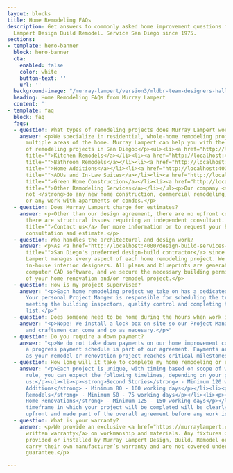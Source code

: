 ```yaml
---
layout: blocks
title: Home Remodeling FAQs
description: Get answers to commonly asked home improvement questions from Murray
  Lampert Design Build Remodel. Service San Diego since 1975.
sections:
- template: hero-banner
  block: hero-banner
  cta:
    enabled: false
    color: white
    button-text: ''
    url: ''
  background-image: "/murray-lampert/version3/mldbr-team-designers-halloween-2020-2.jpg"
  heading: Home Remodeling FAQs from Murray Lampert
  content: ''
- template: faq
  block: faq
  faqs:
  - question: What types of remodeling projects does Murray Lampert work on?
    answer: <p>We specialize in residential, whole-home remodeling projects that incorporate
      multiple areas of the home. Murray Lampert can help you with the following types
      of remodeling projects in San Diego:</p><ul><li><a href="http://localhost:4000/san-diego-kitchen-remodels"
      title="">Kitchen Remodels</a></li><li><a href="http://localhost:4000/san-diego-bathroom-remodels"
      title="">Bathroom Remodels</a></li><li><a href="http://localhost:4000/san-diego-home-additions"
      title="">Home Additions</a></li><li><a href="http://localhost:4000/san-diego-in-law-suites"
      title="">ADUs and In-Law Suites</a></li><li><a href="http://localhost:4000/san-diego-green-home-construction"
      title="">Green Home Construction</a></li><li><a href="http://localhost:4000/other-remodeling-services"
      title="">Other Remodeling Services</a></li></ul><p>Our company <strong>does
      not </strong>do any new home construction, commercial remodeling, tenant improvement,
      or any work with apartments or condos.</p>
  - question: Does Murray Lampert charge for estimates?
    answer: <p>Other than our design agreement, there are no upfront costs unless
      there are structural issues requiring an independent consultant. <a href="http://localhost:4000/contact/"
      title="">Contact us</a> for more information or to request your FREE home remodeling
      consultation and estimate.</p>
  - question: Who handles the architectural and design work?
    answer: <p>As <a href="http://localhost:4000/design-build-services-san-diego"
      title="">San Diego's preferred design-build contractor</a> since 1975, Murray
      Lampert manages every aspect of each home remodeling project. We have our own
      in-house interior designers. All plans and blueprints are generated by our state-of-the-art
      computer CAD software, and we secure the necessary building permits as part
      of your home renovation and/or remodel project.</p>
  - question: How is my project supervised?
    answer: "<p>Each home remodeling project we take on has a dedicated Project Manager.
      Your personal Project Manger is responsible for scheduling the trades and materials,
      meeting the building inspectors, quality control and completing the final punch
      list.</p>"
  - question: Does someone need to be home during the hours when work is going on?
    answer: "<p>Nope! We install a lock box on site so our Project Managers, designers,
      and craftsmen can come and go as necesary.</p>"
  - question: Do you require a down payment?
    answer: "<p>We do not take down payments on our home improvement contract. Rather,
      a progress payment schedule is part of our agreement. Payments are made in stages
      as your remodel or renovation project reaches critical milestones.</p>"
  - question: How long will it take to complete my home remodeling or renovation project?
    answer: "<p>Each project is unique, with timing based on scope of work. As a general
      rule, you can expect the following timelines, depending on your project with
      us:</p><ul><li><p><strong>Second Stories</strong> - Minimum 120 working days</p></li><li><p><strong>Room
      Additions</strong> - Minimum 80 - 100 working days</p></li><li><p><strong>Kitchen
      Remodels</strong> - Minimum 50 - 75 working days</p></li><li><p><strong>Total
      Home Renovations</strong> - Minimum 125 - 150 working days</p></li></ul><p>The
      timeframe in which your project will be completed will be clearly communicated
      upfront and made part of the overall agreement before any work is started.</p>"
  - question: What is your warranty?
    answer: <p>We provide an exclusive <a href="https://murraylampert.com/uploads/MLDBRWarranty.pdf">5-year
      written warranty</a> on workmanship and materials. Any fixtures or products
      provided or installed by Murray Lampert Design, Build, Remodel or the homeowner
      carry their own manufacturer’s warranty and are not covered under the 5-year
      guarantee.</p>

---
```

